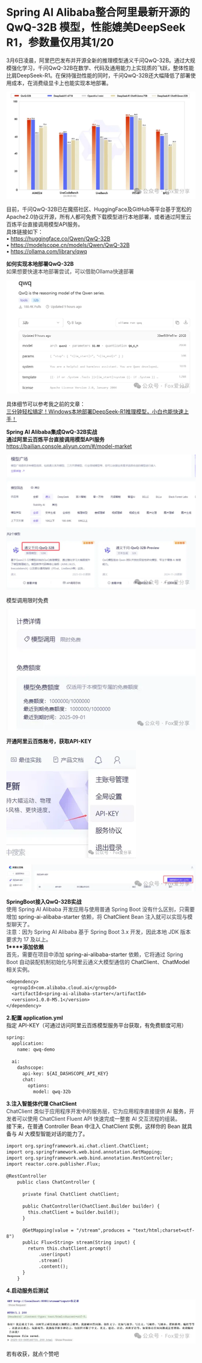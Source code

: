 # Spring AI Alibaba整合阿里最新开源的QwQ-32B 模型，性能媲美DeepSeek R1，参数量仅用其1/20



<font style="color:rgb(34, 34, 34);">3月6日凌晨，阿里巴巴发布并开源全新的推理模型通义千问QwQ-32B。通过大规模强化学习，千问QwQ-32B在数学、代码及通用能力上实现质的飞跃，整体性能比肩DeepSeek-R1。在保持强劲性能的同时，千问QwQ-32B还大幅降低了部署使用成本，在消费级显卡上也能实现本地部署。</font>  


![1741243474620-4fc5af02-60d8-4e36-b2d9-6c64b2b029f5.webp](./img/FQpOeO-cawT8XZ-K/1741243474620-4fc5af02-60d8-4e36-b2d9-6c64b2b029f5-122558.webp)

  
<font style="color:rgb(34, 34, 34);">目前，千问QwQ-32B已在魔搭社区、HuggingFace及GitHub等平台基于宽松的Apache2.0协议开源，所有人都可免费下载模型进行本地部署，或者通过阿里云百炼平台直接调用模型API服务。</font>  
具体链接如下：  
• https://huggingface.co/Qwen/QwQ-32B  
• https://modelscope.cn/models/Qwen/QwQ-32B  
• https://ollama.com/library/qwq  
  
**<font style="color:rgb(34, 34, 34);">如何实现本地部署QwQ-32B</font>**  
<font style="color:rgb(63, 63, 63);">如果想要快速本地部署尝试，可以借助Ollama快速部署</font>  


![1741243474629-84a0998b-98af-4395-810b-98588b354ccc.webp](./img/FQpOeO-cawT8XZ-K/1741243474629-84a0998b-98af-4395-810b-98588b354ccc-014272.webp)

  
<font style="color:rgba(0, 0, 0, 0.9);">具体细节可以参考我之前的文章：</font>  
[三分钟轻松搞定！Windows本地部署DeepSeek-R1推理模型，小白也能快速上手！](https://mp.weixin.qq.com/s?__biz=MzU1ODk1NTQ0Mg==&mid=2247485207&idx=1&sn=d8ac478fa0d83edde16df959ef616c91&scene=21#wechat_redirect)  


**<font style="color:rgba(0, 0, 0, 0.9);">Spring AI Alibaba集成QwQ-32B实战</font>**  
**<font style="color:rgb(34, 34, 34);">通过阿里云百炼平台直接调用模型API服务</font>**  
https://bailian.console.aliyun.com/#/model-market  


![1741243474642-93f829f7-d674-4204-9c4f-078d54b2697a.webp](./img/FQpOeO-cawT8XZ-K/1741243474642-93f829f7-d674-4204-9c4f-078d54b2697a-552645.webp)

  
<font style="color:rgba(0, 0, 0, 0.9);">模型调用</font><font style="color:rgba(0, 0, 0, 0.9);">限时免费</font>  


![1741243474656-6807388e-2a8d-4cf3-bf7a-f8677452f0d2.webp](./img/FQpOeO-cawT8XZ-K/1741243474656-6807388e-2a8d-4cf3-bf7a-f8677452f0d2-969268.webp)

  
  
**<font style="color:rgba(0, 0, 0, 0.9);">开通阿里云百炼账号，获取API-KEY</font>**  


![1741243474618-7d88db45-7ab9-4a11-a043-a5ec001708ad.webp](./img/FQpOeO-cawT8XZ-K/1741243474618-7d88db45-7ab9-4a11-a043-a5ec001708ad-773891.webp)

  


![1741243475080-30920a05-436e-42b7-88ab-b7498f8fee86.webp](./img/FQpOeO-cawT8XZ-K/1741243475080-30920a05-436e-42b7-88ab-b7498f8fee86-053508.webp)

  
  
**<font style="color:rgba(0, 0, 0, 0.9);">SpringBoot接入</font>****<font style="color:rgba(0, 0, 0, 0.9);">QwQ-32B</font>****<font style="color:rgba(0, 0, 0, 0.9);">实战</font>**  
<font style="color:rgb(53, 56, 65);">使用 Spring AI Alibaba 开发应用与使用普通 Spring Boot 没有什么区别，只需要增加 </font><font style="color:rgba(0, 0, 0, 0.9);">spring-ai-alibaba-starter</font><font style="color:rgb(53, 56, 65);"> 依赖，将 </font><font style="color:rgba(0, 0, 0, 0.9);">ChatClient</font><font style="color:rgb(53, 56, 65);"> Bean 注入就可以实现与模型聊天了。</font>  
<font style="color:rgb(53, 56, 65);">注意：因为 Spring AI Alibaba 基于 Spring Boot 3.x 开发，因此本地 JDK 版本要求为 17 及以上。</font>  
**<font style="color:rgba(0, 0, 0, 0.9);">1</font>****<font style="color:rgba(0, 0, 0, 0.9);">添加依赖</font>**  
<font style="color:rgb(53, 56, 65);">首先，需要在项目中添加 </font><font style="color:rgba(0, 0, 0, 0.9);">spring-ai-alibaba-starter</font><font style="color:rgb(53, 56, 65);"> 依赖，它将通过 Spring Boot 自动装配机制初始化与阿里云通义大模型通信的 </font><font style="color:rgba(0, 0, 0, 0.9);">ChatClient</font><font style="color:rgb(53, 56, 65);">、</font><font style="color:rgba(0, 0, 0, 0.9);">ChatModel</font><font style="color:rgb(53, 56, 65);"> 相关实例。</font>

```plain
<dependency>
  <groupId>com.alibaba.cloud.ai</groupId>
  <artifactId>spring-ai-alibaba-starter</artifactId>
  <version>1.0.0-M5.1</version>
</dependency>
```

  
**<font style="color:rgba(0, 0, 0, 0.9);">2.配置 application.yml</font>**  
<font style="color:rgba(0, 0, 0, 0.9);">指定 API-KEY（可通过访问阿里云百炼模型服务平台获取，有免费额度可用）</font>

```plain
spring:
  application:
    name: qwq-demo

  ai:
    dashscope:
      api-key: ${AI_DASHSCOPE_API_KEY}
      chat:
        options:
          model: qwq-32b
```

  
**<font style="color:rgba(0, 0, 0, 0.9);">3.注入智能体代理 ChatClient</font>**  
<font style="color:rgb(53, 56, 65);">ChatClient 类似于应用程序开发中的服务层，它为应用程序直接提供 </font><font style="color:rgba(0, 0, 0, 0.9);">AI 服务</font><font style="color:rgb(53, 56, 65);">，开发者可以使用 ChatClient Fluent API 快速完成一整套 AI 交互流程的组装。</font>  
<font style="color:rgba(0, 0, 0, 0.9);">接下来，在普通 Controller Bean 中注入 ChatClient 实例，这样你的 Bean 就具备与 AI 大模型智能对话的能力了。</font>  


```plain
import org.springframework.ai.chat.client.ChatClient;
import org.springframework.web.bind.annotation.GetMapping;
import org.springframework.web.bind.annotation.RestController;
import reactor.core.publisher.Flux;

@RestController
    public class ChatController {

      private final ChatClient chatClient;

      public ChatController(ChatClient.Builder builder) {
        this.chatClient = builder.build();
      }

      @GetMapping(value = "/stream",produces = "text/html;charset=utf-8")
      public Flux<String> stream(String input) {
        return this.chatClient.prompt()
            .user(input)
            .stream()
            .content();
      }
    }
```



  
**<font style="color:rgba(0, 0, 0, 0.9);">4.启动服务后测试</font>**  


![1741243475081-35f985ac-1610-49aa-a76b-4245af6bddfb.webp](./img/FQpOeO-cawT8XZ-K/1741243475081-35f985ac-1610-49aa-a76b-4245af6bddfb-154765.webp)

  
  




  


若有收获，就点个赞吧

  
 


